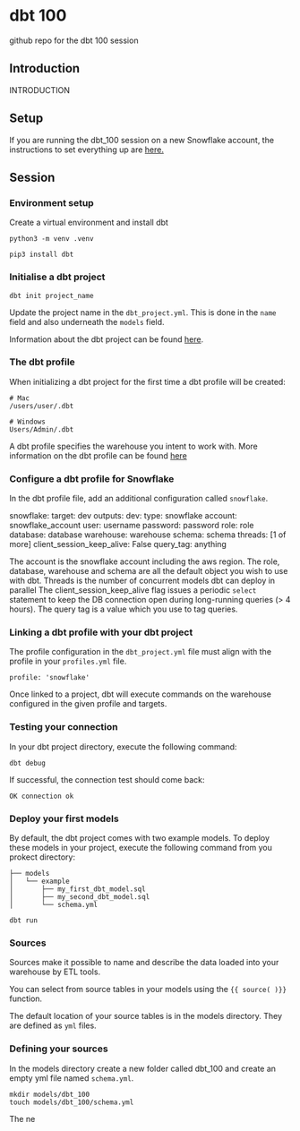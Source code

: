 # dbt 100
github repo for the dbt 100 session

## Introduction

INTRODUCTION

## Setup

If you are running the dbt_100 session on a new Snowflake account, the instructions to set everything up are [here.](setup.md)

## Session

### Environment setup

Create a virtual environment and install dbt

```
python3 -m venv .venv

pip3 install dbt
```
### Initialise a dbt project

```
dbt init project_name
```

Update the project name in the `dbt_project.yml`. This is done in the `name` field and also underneath the `models` field. 

Information about the dbt project can be found [here](dbt_project.md).

### The dbt profile

When initializing a dbt project for the first time a dbt profile will be created:

```
# Mac
/users/user/.dbt

# Windows
Users/Admin/.dbt
```

A dbt profile specifies the warehouse you intent to work with. More information on the dbt profile can be found [here](dbt_profile.md)

### Configure a dbt profile for Snowflake

In the dbt profile file, add an additional configuration called `snowflake`.

snowflake:
  target: dev
  outputs:
    dev:
      type: snowflake
      account: snowflake_account
      user: username
      password: password
      role: role
      database: database
      warehouse: warehouse
      schema: schema
      threads: [1 of more]
      client_session_keep_alive: False
      query_tag: anything

The account is the snowflake account including the aws region.
The role, database, warehouse and schema are all the default object you wish to use with dbt.
Threads is the number of concurrent models dbt can deploy in parallel
The client_session_keep_alive flag issues a periodic `select` statement to keep the DB connection open during long-running queries (> 4 hours).
The query tag is a value which you use to tag queries.

### Linking a dbt profile with your dbt project

The profile configuration in the `dbt_project.yml` file must align with the profile in your `profiles.yml` file.

```
profile: 'snowflake'
```
Once linked to a project, dbt will execute commands on the warehouse configured in the given profile and targets.

### Testing your connection

In your dbt project directory, execute the following command:

```
dbt debug
```
If successful, the connection test should come back:

```
OK connection ok
```

### Deploy your first models

By default, the dbt project comes with two example models. To deploy these models in your project, execute the following command from you prokect directory:

```
├── models
│   └── example
│       ├── my_first_dbt_model.sql
│       ├── my_second_dbt_model.sql
│       └── schema.yml
```

```
dbt run
```

### Sources

Sources make it possible to name and describe the data loaded into your warehouse by ETL tools.

You can select from source tables in your models using the `{{ source( )}}` function.

The default location of your source tables is in the models directory. They are defined as `yml` files.

### Defining your sources

In the models directory create a new folder called dbt_100 and create an empty yml file named `schema.yml`.

```
mkdir models/dbt_100
touch models/dbt_100/schema.yml
```
The ne

